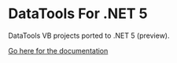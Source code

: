# DataTools For .NET 5

DataTools VB projects ported to .NET 5 (preview).

[Go here for the documentation](https://github.com/nmoschkin/dtlib/wiki)

